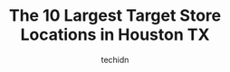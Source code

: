 ---
layout: ampstory
image: https://i0.wp.com/www.depkes.org/wp-content/uploads/2023/06/target-0-in-houston-tx-1685965101.jpeg?resize=640,853
author: techidn
featured: false
description: Discover the impressive array of Target options in Houston TX, where you can find 10 of the largest Target establishments in the area. From renowned classics to hidden gems, Houston TX offer
title: The 10 Largest Target Store Locations in Houston TX
cover:
   title: The 10 Largest Target Store Locations in Houston TX
   subtitle: Rickpate
   background: https://www.depkes.org/wp-content/uploads/2023/06/target-0-in-houston-tx-1685965101.jpeg

pages: 
 - layout: thirds
   top: <h1>#1 Target</h1>
   bottom: "<p>Classic Target experience.Plenty of selection, great staff service, and high quality products. Very very busy due to location, it is consistently packed on the weekends. </p>"
   background: https://www.depkes.org/wp-content/uploads/2023/06/target-1-in-houston-tx-1685965101.jpeg
   backgroundblur: true
 - layout: thirds
   top: <h1>#2 Target</h1>
   bottom: "<p>4323 San Felipe St, Houston, TX 77027, United States</p>"
   background: https://www.depkes.org/wp-content/uploads/2023/06/target-2-in-houston-tx-1685965102.jpeg
   cta:
      link: https://www.depkes.org/blog/the-10-largest-target-store-locations-in-houston-tx/
      text: The 10 Largest Target Store Locations in Houston TX
 - layout: thirds
   top: <h1>#3 Target</h1>
   bottom: "<p>19955 Katy Fwy, Houston, TX 77094, United States</p>"
   background: https://www.depkes.org/wp-content/uploads/2023/06/target-3-in-houston-tx-1685965102.jpeg
   cta:
      link: https://www.depkes.org/blog/the-10-largest-target-store-locations-in-houston-tx/
      text: The 10 Largest Target Store Locations in Houston TX
 - layout: thirds
   top: <h1>#4 Target</h1>
   bottom: "<p>6801 Farm to Market 1960 Rd W, Houston, TX 77066, United States</p>"
   background: https://images.unsplash.com/photo-1546497974-b213c9efb599?ixlib=rb-4.0.3&ixid=MnwxMjA3fDB8MHxwaG90by1wYWdlfHx8fGVufDB8fHx8&auto=format&fit=crop&w=640&h=853&q=80
   cta:
      link: https://www.depkes.org/blog/the-10-largest-target-store-locations-in-houston-tx/
      text: The 10 Largest Target Store Locations in Houston TX
 - layout: thirds
   top: <h1>#5 Target</h1>
   bottom: "<p>8605 Westheimer Rd, Houston, TX 77063, United States</p>"
   background: https://images.unsplash.com/photo-1614648718611-0635f29016cb?ixlib=rb-4.0.3&ixid=MnwxMjA3fDB8MHxwaG90by1wYWdlfHx8fGVufDB8fHx8&auto=format&fit=crop&w=640&h=853&q=80
   cta:
      link: https://www.depkes.org/blog/the-10-largest-target-store-locations-in-houston-tx/
      text: The 10 Largest Target Store Locations in Houston TX
 - layout: thirds
   top: <h1>#6 Target</h1>
   bottom: "<p>21515 Tomball Pkwy, Houston, TX 77070, United States</p>"
   background: https://images.unsplash.com/photo-1552083974-186346191183?ixlib=rb-4.0.3&ixid=MnwxMjA3fDB8MHxwaG90by1wYWdlfHx8fGVufDB8fHx8&auto=format&fit=crop&w=640&h=853&q=80
   cta:
      link: https://www.depkes.org/blog/the-10-largest-target-store-locations-in-houston-tx/
      text: The 10 Largest Target Store Locations in Houston TX
 - layout: thirds
   top: <h1>#7 Target</h1>
   bottom: "<p>2700 Eldridge Pkwy, Houston, TX 77082, United States</p>"
   background: https://images.unsplash.com/photo-1595364397663-fca4f075d796?ixlib=rb-4.0.3&ixid=MnwxMjA3fDB8MHxwaG90by1wYWdlfHx8fGVufDB8fHx8&auto=format&fit=crop&w=640&h=853&q=80
   cta:
      link: https://www.depkes.org/blog/the-10-largest-target-store-locations-in-houston-tx/
      text: The 10 Largest Target Store Locations in Houston TX
 - layout: thirds
   middle: Continue reading...
   background: https://images.unsplash.com/photo-1567095761054-7a02e69e5c43?ixlib=rb-4.0.3&ixid=MnwxMjA3fDB8MHxwaG90by1wYWdlfHx8fGVufDB8fHx8&auto=format&fit=crop&w=640&h=853&q=80
   cta:
      link: https://www.depkes.org/blog/the-10-largest-target-store-locations-in-houston-tx/
      text: The 10 Largest Target Store Locations in Houston TX
      
---